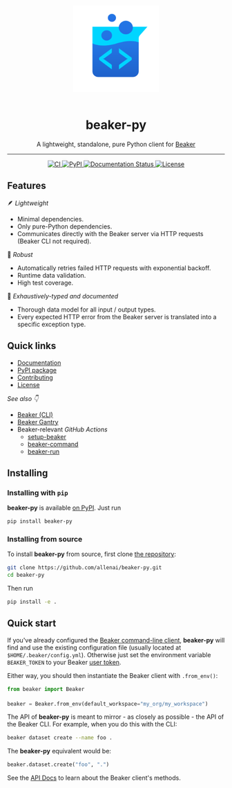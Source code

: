 <div align="center">
<br>
<img src="https://raw.githubusercontent.com/allenai/beaker-py/main/docs/source/_static/beaker-500px-transparent.png" width="200"/>
<br>
<br>
<h1>beaker-py</h1>
<p>A lightweight, standalone, pure Python client for <a href="https://beaker.org">Beaker</a></p>
<hr/>
<a href="https://github.com/allenai/beaker-py/actions">
    <img alt="CI" src="https://github.com/allenai/beaker-py/workflows/Main/badge.svg?event=push&branch=main">
</a>
<a href="https://pypi.org/project/beaker-py/">
    <img alt="PyPI" src="https://img.shields.io/pypi/v/beaker-py">
</a>
<a href="https://beaker-py.readthedocs.io/en/latest/">
    <img src="https://readthedocs.org/projects/beaker-py/badge/?version=latest" alt="Documentation Status" />
</a>
<a href="https://github.com/allenai/beaker-py/blob/main/LICENSE">
    <img alt="License" src="https://img.shields.io/github/license/allenai/beaker-py.svg?color=blue&cachedrop">
</a>
<br/>
</div>

## Features

<!-- start features -->

🪶 *Lightweight*

- Minimal dependencies.
- Only pure-Python dependencies.
- Communicates directly with the Beaker server via HTTP requests (Beaker CLI not required).

💪 *Robust*

- Automatically retries failed HTTP requests with exponential backoff.
- Runtime data validation.
- High test coverage.

📓 *Exhaustively-typed and documented*

- Thorough data model for all input / output types.
- Every expected HTTP error from the Beaker server is translated into a specific exception type.

<!-- end features -->

## Quick links

- [Documentation](https://beaker-py.readthedocs.io/)
- [PyPI package](https://pypi.org/project/beaker-py/)
- [Contributing](https://github.com/allenai/beaker-py/blob/main/CONTRIBUTING.md)
- [License](https://github.com/allenai/beaker-py/blob/main/LICENSE)

*See also 👇*

- [Beaker (CLI)](https://github.com/allenai/beaker)
- [Beaker Gantry](https://github.com/allenai/beaker-gantry)
- Beaker-relevant *GitHub Actions*
  - [setup-beaker](https://github.com/marketplace/actions/setup-beaker)
  - [beaker-command](https://github.com/marketplace/actions/beaker-command)
  - [beaker-run](https://github.com/marketplace/actions/beaker-run)

## Installing

### Installing with `pip`

**beaker-py** is available [on PyPI](https://pypi.org/project/beaker-py/). Just run

```bash
pip install beaker-py
```

### Installing from source

To install **beaker-py** from source, first clone [the repository](https://github.com/allenai/beaker-py):

```bash
git clone https://github.com/allenai/beaker-py.git
cd beaker-py
```

Then run

```bash
pip install -e .
```

## Quick start

<!-- start quickstart -->

If you've already configured the [Beaker command-line client](https://github.com/allenai/beaker/), **beaker-py** will 
find and use the existing configuration file (usually located at `$HOME/.beaker/config.yml`).
Otherwise just set the environment variable `BEAKER_TOKEN` to your Beaker [user token](https://beaker.org/user).

Either way, you should then instantiate the Beaker client with `.from_env()`:

```python
from beaker import Beaker

beaker = Beaker.from_env(default_workspace="my_org/my_workspace")
```

The API of **beaker-py** is meant to mirror - as closely as possible - the API of the Beaker CLI.
For example, when you do this with the CLI:

```bash
beaker dataset create --name foo .
```

The **beaker-py** equivalent would be:

```python
beaker.dataset.create("foo", ".")
```
<!-- end quickstart -->

See the [API Docs](https://beaker-py.readthedocs.io/en/latest/overview.html) to learn about the Beaker client's methods.
